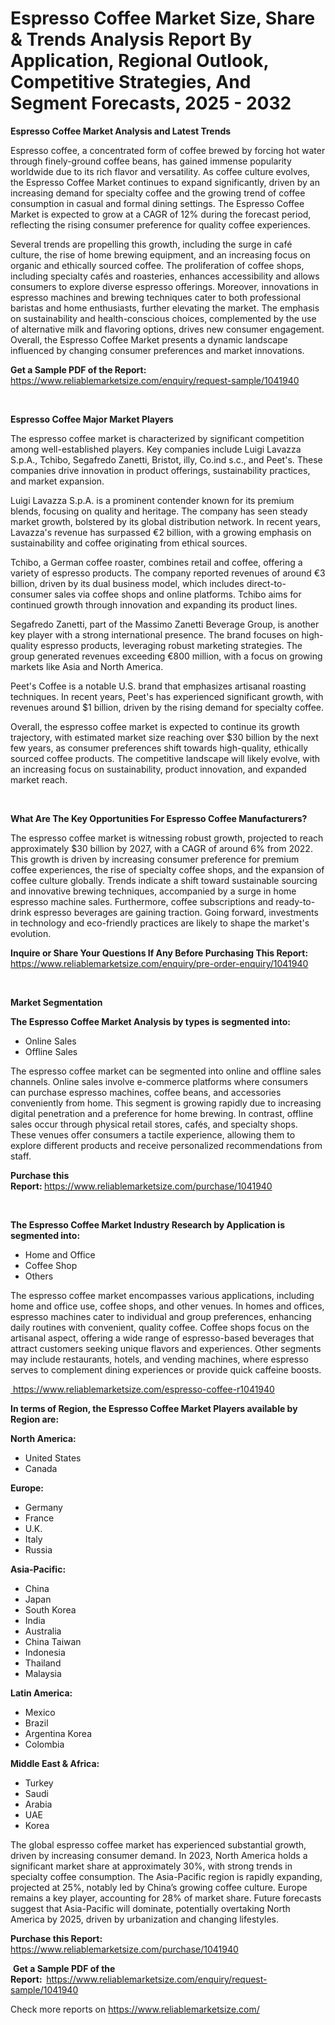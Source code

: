 <p><h1>Espresso Coffee Market Size, Share & Trends Analysis Report By Application, Regional Outlook, Competitive Strategies, And Segment Forecasts, 2025 - 2032</h1></p><p><strong>Espresso Coffee Market Analysis and Latest Trends</strong></p>
<p><p>Espresso coffee, a concentrated form of coffee brewed by forcing hot water through finely-ground coffee beans, has gained immense popularity worldwide due to its rich flavor and versatility. As coffee culture evolves, the Espresso Coffee Market continues to expand significantly, driven by an increasing demand for specialty coffee and the growing trend of coffee consumption in casual and formal dining settings. The Espresso Coffee Market is expected to grow at a CAGR of 12% during the forecast period, reflecting the rising consumer preference for quality coffee experiences.</p><p>Several trends are propelling this growth, including the surge in café culture, the rise of home brewing equipment, and an increasing focus on organic and ethically sourced coffee. The proliferation of coffee shops, including specialty cafés and roasteries, enhances accessibility and allows consumers to explore diverse espresso offerings. Moreover, innovations in espresso machines and brewing techniques cater to both professional baristas and home enthusiasts, further elevating the market. The emphasis on sustainability and health-conscious choices, complemented by the use of alternative milk and flavoring options, drives new consumer engagement. Overall, the Espresso Coffee Market presents a dynamic landscape influenced by changing consumer preferences and market innovations.</p></p>
<p><strong>Get a Sample PDF of the Report:&nbsp;</strong> <a href="https://www.reliablemarketsize.com/enquiry/request-sample/1041940?utm_campaign=2038&utm_medium=2&utm_source=Github&utm_content=ia&utm_term=14022025&utm_id=espresso-coffee">https://www.reliablemarketsize.com/enquiry/request-sample/1041940</a></p>
<p>&nbsp;</p>
<p><strong>Espresso Coffee Major Market Players</strong></p>
<p><p>The espresso coffee market is characterized by significant competition among well-established players. Key companies include Luigi Lavazza S.p.A., Tchibo, Segafredo Zanetti, Bristot, illy, Co.ind s.c., and Peet's. These companies drive innovation in product offerings, sustainability practices, and market expansion.</p><p>Luigi Lavazza S.p.A. is a prominent contender known for its premium blends, focusing on quality and heritage. The company has seen steady market growth, bolstered by its global distribution network. In recent years, Lavazza's revenue has surpassed €2 billion, with a growing emphasis on sustainability and coffee originating from ethical sources.</p><p>Tchibo, a German coffee roaster, combines retail and coffee, offering a variety of espresso products. The company reported revenues of around €3 billion, driven by its dual business model, which includes direct-to-consumer sales via coffee shops and online platforms. Tchibo aims for continued growth through innovation and expanding its product lines.</p><p>Segafredo Zanetti, part of the Massimo Zanetti Beverage Group, is another key player with a strong international presence. The brand focuses on high-quality espresso products, leveraging robust marketing strategies. The group generated revenues exceeding €800 million, with a focus on growing markets like Asia and North America.</p><p>Peet's Coffee is a notable U.S. brand that emphasizes artisanal roasting techniques. In recent years, Peet's has experienced significant growth, with revenues around $1 billion, driven by the rising demand for specialty coffee.</p><p>Overall, the espresso coffee market is expected to continue its growth trajectory, with estimated market size reaching over $30 billion by the next few years, as consumer preferences shift towards high-quality, ethically sourced coffee products. The competitive landscape will likely evolve, with an increasing focus on sustainability, product innovation, and expanded market reach.</p></p>
<p>&nbsp;</p>
<p><strong>What Are The Key Opportunities For Espresso Coffee Manufacturers?</strong></p>
<p><p>The espresso coffee market is witnessing robust growth, projected to reach approximately $30 billion by 2027, with a CAGR of around 6% from 2022. This growth is driven by increasing consumer preference for premium coffee experiences, the rise of specialty coffee shops, and the expansion of coffee culture globally. Trends indicate a shift toward sustainable sourcing and innovative brewing techniques, accompanied by a surge in home espresso machine sales. Furthermore, coffee subscriptions and ready-to-drink espresso beverages are gaining traction. Going forward, investments in technology and eco-friendly practices are likely to shape the market's evolution.</p></p>
<p><strong>Inquire or Share Your Questions If Any Before Purchasing This Report:</strong> <a href="https://www.reliablemarketsize.com/enquiry/pre-order-enquiry/1041940?utm_campaign=2038&utm_medium=2&utm_source=Github&utm_content=ia&utm_term=14022025&utm_id=espresso-coffee">https://www.reliablemarketsize.com/enquiry/pre-order-enquiry/1041940</a></p>
<p>&nbsp;</p>
<p><strong>Market Segmentation</strong></p>
<p><strong>The Espresso Coffee Market Analysis by types is segmented into:</strong></p>
<p><ul><li>Online Sales</li><li>Offline Sales</li></ul></p>
<p><p>The espresso coffee market can be segmented into online and offline sales channels. Online sales involve e-commerce platforms where consumers can purchase espresso machines, coffee beans, and accessories conveniently from home. This segment is growing rapidly due to increasing digital penetration and a preference for home brewing. In contrast, offline sales occur through physical retail stores, cafés, and specialty shops. These venues offer consumers a tactile experience, allowing them to explore different products and receive personalized recommendations from staff.</p></p>
<p><strong>Purchase this Report:&nbsp;</strong><a href="https://www.reliablemarketsize.com/purchase/1041940?utm_campaign=2038&utm_medium=2&utm_source=Github&utm_content=ia&utm_term=14022025&utm_id=espresso-coffee">https://www.reliablemarketsize.com/purchase/1041940</a></p>
<p>&nbsp;</p>
<p><strong>The Espresso Coffee Market Industry Research by Application is segmented into:</strong></p>
<p><ul><li>Home and Office</li><li>Coffee Shop</li><li>Others</li></ul></p>
<p><p>The espresso coffee market encompasses various applications, including home and office use, coffee shops, and other venues. In homes and offices, espresso machines cater to individual and group preferences, enhancing daily routines with convenient, quality coffee. Coffee shops focus on the artisanal aspect, offering a wide range of espresso-based beverages that attract customers seeking unique flavors and experiences. Other segments may include restaurants, hotels, and vending machines, where espresso serves to complement dining experiences or provide quick caffeine boosts.</p></p>
<p><a href="https://www.reliablemarketsize.com/espresso-coffee-r1041940?utm_campaign=2038&utm_medium=2&utm_source=Github&utm_content=ia&utm_term=14022025&utm_id=espresso-coffee">&nbsp;https://www.reliablemarketsize.com/espresso-coffee-r1041940</a></p>
<p><strong>In terms of Region, the Espresso Coffee Market Players available by Region are:</strong></p>
<p>
    <p> <strong> North America: </strong>
        <ul>
            <li>United States</li>
            <li>Canada</li>
        </ul>
        </p> 
    <p> <strong> Europe: </strong>
        <ul>
            <li>Germany</li>
            <li>France</li>
            <li>U.K.</li>
            <li>Italy</li>
            <li>Russia</li>
        </ul>
        </p> 
    <p> <strong> Asia-Pacific: </strong>
        <ul>
            <li>China</li>
            <li>Japan</li>
            <li>South Korea</li>
            <li>India</li>
            <li>Australia</li>
            <li>China Taiwan</li>
            <li>Indonesia</li>
            <li>Thailand</li>
            <li>Malaysia</li>
        </ul>
        </p> 
    <p> <strong> Latin America: </strong>
        <ul>
            <li>Mexico</li>
            <li>Brazil</li>
            <li>Argentina Korea</li>
            <li>Colombia</li>
        </ul>
        </p> 
    <p> <strong> Middle East & Africa: </strong>
        <ul>
            <li>Turkey</li>
            <li>Saudi</li>
            <li>Arabia</li>
            <li>UAE</li>
            <li>Korea</li>
        </ul>
    </p>
    </p>
<p><p>The global espresso coffee market has experienced substantial growth, driven by increasing consumer demand. In 2023, North America holds a significant market share at approximately 30%, with strong trends in specialty coffee consumption. The Asia-Pacific region is rapidly expanding, projected at 25%, notably led by China’s growing coffee culture. Europe remains a key player, accounting for 28% of market share. Future forecasts suggest that Asia-Pacific will dominate, potentially overtaking North America by 2025, driven by urbanization and changing lifestyles.</p></p>
<p><strong>Purchase this Report: </strong><a href="https://www.reliablemarketsize.com/purchase/1041940?utm_campaign=2038&utm_medium=2&utm_source=Github&utm_content=ia&utm_term=14022025&utm_id=espresso-coffee">https://www.reliablemarketsize.com/purchase/1041940</a></p>
<p>&nbsp;<strong>Get a Sample PDF of the Report:&nbsp;&nbsp;</strong><a href="https://www.reliablemarketsize.com/enquiry/request-sample/1041940?utm_campaign=2038&utm_medium=2&utm_source=Github&utm_content=ia&utm_term=14022025&utm_id=espresso-coffee">https://www.reliablemarketsize.com/enquiry/request-sample/1041940</a></p>
<p><strong></strong></p>
<p>Check more reports on <a href="https://www.reliablemarketsize.com/?utm_campaign=2038&utm_medium=2&utm_source=Github&utm_content=ia&utm_term=14022025&utm_id=espresso-coffee">https://www.reliablemarketsize.com/</a></p>